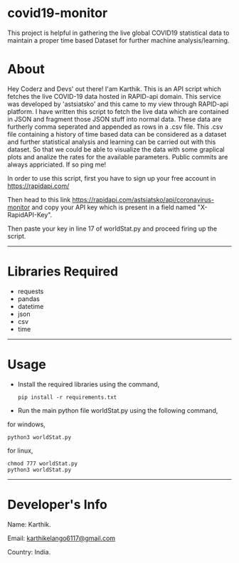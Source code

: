 # covid19-monitor
This project is helpful in gathering the live global COVID19 statistical data to maintain a proper time based Dataset for further machine analysis/learning.

# About

Hey Coderz and Devs' out there! I'am Karthik. This is an API script which fetches the live COVID-19 data hosted in RAPID-api domain. This service was developed by 'astsiatsko' and this came to my view through RAPID-api platform. I have written this script to fetch the live data which are contained in JSON and fragment those JSON stuff into normal data. These data are furtherly comma seperated and appended as rows in a .csv file. This .csv file containing a history of time based data can be considered as a dataset and further statistical analysis and learning can be carried out with this dataset. So that we could be able to visualize the data with some graplical plots and analize the rates for the available parameters.
Public commits are always appriciated. If so ping me!

In order to use this script, first you have to sign up your free account in https://rapidapi.com/

Then head to this link https://rapidapi.com/astsiatsko/api/coronavirus-monitor and copy your API key which is present in a field named "X-RapidAPI-Key".

Then paste your key in line 17 of worldStat.py and proceed firing up the script.

-----------

# Libraries Required
  * requests
  * pandas 
  * datetime
  * json
  * csv
  * time
----------

# Usage

* Install the required libraries using the command,
                                
      pip install -r requirements.txt

* Run the main python file worldStat.py using the following command,

for windows,
    
    python3 worldStat.py
    
for linux,

    chmod 777 worldStat.py
    python3 worldStat.py
    
----------
    
# Developer's Info

Name: Karthik.

Email: karthikelango6117@gmail.com

Country: India.
